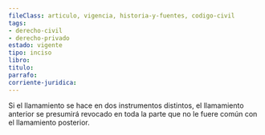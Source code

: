 ```yaml
---
fileClass: articulo, vigencia, historia-y-fuentes, codigo-civil
tags:
- derecho-civil
- derecho-privado
estado: vigente
tipo: inciso
libro:
titulo:
parrafo:
corriente-juridica:
---
```

Si el llamamiento se hace en dos instrumentos distintos, el llamamiento anterior se presumirá revocado en toda la parte que no le fuere común con el llamamiento posterior.